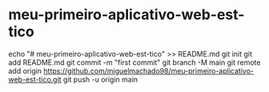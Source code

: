 # meu-primeiro-aplicativo-web-est-tico
echo "# meu-primeiro-aplicativo-web-est-tico" >> README.md
git init
git add README.md
git commit -m "first commit"
git branch -M main
git remote add origin https://github.com/miguelmachado98/meu-primeiro-aplicativo-web-est-tico.git
git push -u origin main
